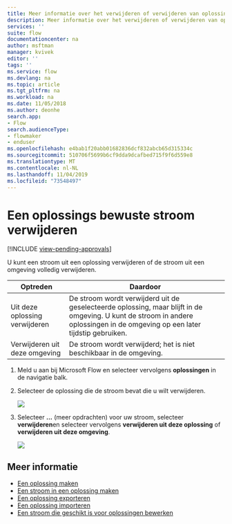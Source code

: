 ```yaml
---
title: Meer informatie over het verwijderen of verwijderen van oplossingen met alleen ondersteuning | Microsoft Docs
description: Meer informatie over het verwijderen of verwijderen van oplossingen bewuste stromen.
services: ''
suite: flow
documentationcenter: na
author: msftman
manager: kvivek
editor: ''
tags: ''
ms.service: flow
ms.devlang: na
ms.topic: article
ms.tgt_pltfrm: na
ms.workload: na
ms.date: 11/05/2018
ms.author: deonhe
search.app:
- Flow
search.audienceType:
- flowmaker
- enduser
ms.openlocfilehash: e4bab1f20abb01682836dcf832abcb65d315334c
ms.sourcegitcommit: 510706f5699b6cf9dda9dcafbed715f9f6d559e8
ms.translationtype: MT
ms.contentlocale: nl-NL
ms.lasthandoff: 11/04/2019
ms.locfileid: "73548497"
---
```

# <a name="remove-a-solution-aware-flow"></a>Een oplossings bewuste stroom verwijderen
[!INCLUDE [view-pending-approvals](includes/cc-rebrand.md)]

U kunt een stroom uit een oplossing verwijderen of de stroom uit een omgeving volledig verwijderen.

Optreden|Daardoor
------|-----------
Uit deze oplossing verwijderen|De stroom wordt verwijderd uit de geselecteerde oplossing, maar blijft in de omgeving. U kunt de stroom in andere oplossingen in de omgeving op een later tijdstip gebruiken.
Verwijderen uit deze omgeving|De stroom wordt verwijderd; het is niet beschikbaar in de omgeving.

1. Meld u aan bij Microsoft Flow en selecteer vervolgens **oplossingen** in de navigatie balk.
1. Selecteer de oplossing die de stroom bevat die u wilt verwijderen.

   ![](./media/remove-solution-aware-flow/new-flow-inside-solution.png)
   
1. Selecteer **...** (meer opdrachten) voor uw stroom, selecteer **verwijderen**en selecteer vervolgens **verwijderen uit deze oplossing** of **verwijderen uit deze omgeving**.

   ![](./media/remove-solution-aware-flow/delete-flow-from-solution-options.png)

## <a name="learn-more"></a>Meer informatie

- [Een oplossing maken](./overview-solution-flows.md)
- [Een stroom in een oplossing maken](./create-flow-solution.md)
- [Een oplossing exporteren](./export-flow-solution.md)
- [Een oplossing importeren](./import-flow-solution.md)
- [Een stroom die geschikt is voor oplossingen bewerken](./edit-solution-aware-flow.md)

